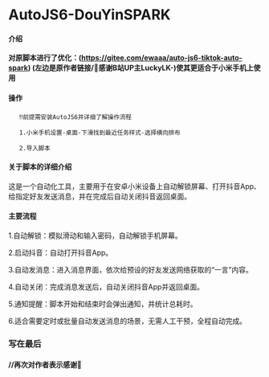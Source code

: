 # AutoJS6-DouYinSPARK 
#### 介绍


**对原脚本进行了优化：(https://gitee.com/ewaaa/auto-js6-tiktok-auto-spark) (左边是原作者链接/🙏感谢B站UP主LuckyLK-)使其更适合于小米手机上使用**



#### 操作

       ‼️前提需安装AutoJS6并详细了解操作流程

       1.小米手机设置-桌面-下滑找到最近任务样式-选择横向排布
			 
       2.导入脚本

#### 关于脚本的详细介绍

这是一个自动化工具，主要用于在安卓小米设备上自动解锁屏幕、打开抖音App、给指定好友发送消息，并在完成后自动关闭抖音返回桌面。

#### 主要流程

1.自动解锁：模拟滑动和输入密码，自动解锁手机屏幕。

2.启动抖音：自动打开抖音App。

3.自动发消息：进入消息界面，依次给预设的好友发送网络获取的“一言”内容。

4.自动关闭：完成消息发送后，自动关闭抖音App并返回桌面。

5.通知提醒：脚本开始和结束时会弹出通知，并统计总耗时。

6.适合需要定时或批量自动发送消息的场景，无需人工干预，全程自动完成。

### 写在最后

#### //再次对作者表示感谢🙏 



